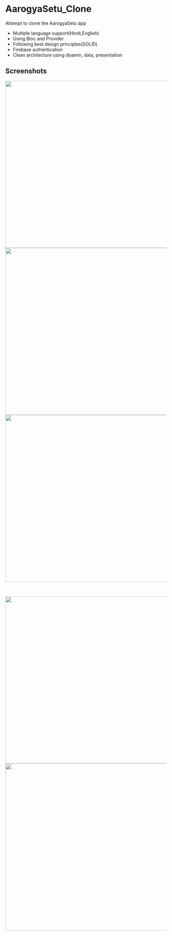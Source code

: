 # AarogyaSetu_Clone

Attempt to clone the AarogyaSetu app

- Multiple language support(Hindi,English)
- Using Bloc and Provider
- Following best design principles(SOLID)
- Firebase authentication
- Clean architecture using doamin, data, presentation

## Screenshots

<p align="center">
<img src="1.png" height="520px">
<img src="2.png" height="520px">
<img src="3.png" height="520px">
</p> <br>
<p align="center">

<img src="4.png" height="520px">
<img src="5.png" height="520px">
</p>
